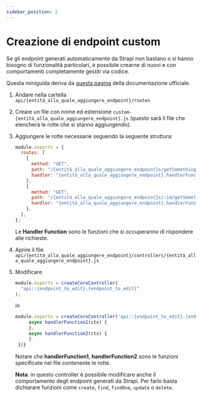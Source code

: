 ```yaml
---
sidebar_position: 2
---
```


# Creazione di endpoint custom

Se gli endpoint generati automaticamente da Strapi non bastano o si hanno bisogno di funzionalità particolari,
è possibile crearne di nuovi e con comportamenti completamente gestiti via codice.

Questa miniguida deriva da [questa pagina](https://docs.strapi.io/developer-docs/latest/development/backend-customization/controllers.html#adding-a-new-controller) della documentazione ufficiale.

1. Andare nella cartella `api/{entità_alla_quale_aggiungere_endpoint}/routes`
2. Creare un file con nome ed estensione `custom-{entità_alla_quale_aggiungere_endpoint}.js` (questo sarà il file che elencherà le rotte che si stanno aggiungendo).
3. Aggiungere le rotte necessarie seguendo la seguente struttura:

   ```javascript
   module.exports = {
     routes: [
       {
         method: "GET",
         path: "/{entità_alla_quale_aggiungere_endpoint}s/getSomething",
         handler: "{entità_alla_quale_aggiungere_endpoint}.handlerFunction1",
       },
       {
         method: "GET",
         path: "/{entità_alla_quale_aggiungere_endpoint}s/:id/getSomething",
         handler: "{entità_alla_quale_aggiungere_endpoint}.handlerFunction2",
       },
     ],
   };
   ```

   Le **Handler Function** sono le funzioni che si occuperanno di rispondere alle richieste.

4. Aprire il file `api/{entità_alla_quale_aggiungere_endpoint}/controllers/{entità_alla_quale_aggiungere_endpoint}.js`
5. Modificare

   ```javascript
   module.exports = createCoreController(
     "api::{endpoint_to_edit}.{endpoint_to_edit}"
   );
   ```

   in

   ```javascript
   module.exports = createCoreController('api::{endpoint_to_edit}.{endpoint_to_edit}', ({ strapi }) => ({
        async handlerFunction1(ctx) {
        },
        async handlerFunction2(ctx) {
        }
    })}
   ```

   Notare che **handlerFunction1**, **handlerFunction2** sono le funzioni specificate nel file contenente le rotte.

   **Nota**: in questo controller è possibile modificare anche il comportamento degli endpoint generati da Strapi.
   Per farlo basta dichiarare funzioni come `create`, `find`, `findOne`, `update` o `delete`.
